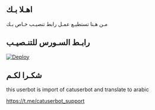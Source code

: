## اهـلا بـك
مـن هـنا تستطيـع عمـل رابط تنصيـب خـاص بـك

## رابـط السـورس للتنـصيـب

[![Deploy](https://www.herokucdn.com/deploy/button.svg)](https://heroku.com/deploy?template=https://github.com/etdhc/jmthon)

## شكـرا لكـم 


this userbot is import of catuserbot and translate to arabic

https://t.me/catuserbot_support
